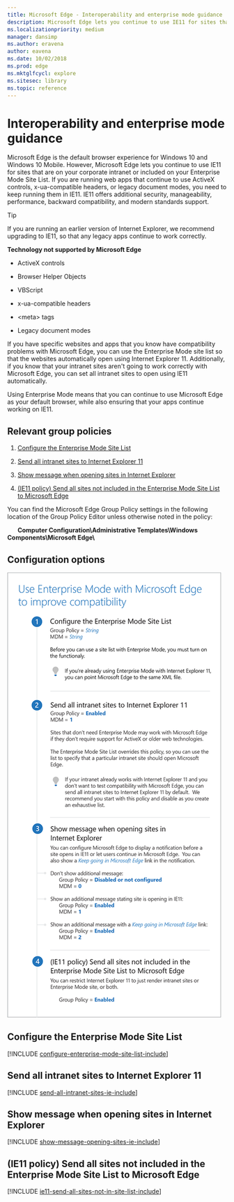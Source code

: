 ```yaml
---
title: Microsoft Edge - Interoperability and enterprise mode guidance
description: Microsoft Edge lets you continue to use IE11 for sites that are on your corporate intranet or included on your Enterprise Mode Site List. If you are running web apps that continue to use ActiveX controls, x-ua-compatible headers, or legacy document modes, you need to keep running them in IE11.  IE11 offers additional security, manageability, performance, backward compatibility, and modern standards support.
ms.localizationpriority: medium
manager: dansimp
ms.author: eravena
author: eavena
ms.date: 10/02/2018
ms.prod: edge
ms.mktglfcycl: explore
ms.sitesec: library
ms.topic: reference
---
```


# Interoperability and enterprise mode guidance

Microsoft Edge is the default browser experience for Windows 10 and Windows 10 Mobile. However, Microsoft Edge lets you continue to use IE11 for sites that are on your corporate intranet or included on your Enterprise Mode Site List. If you are running web apps that continue to use ActiveX controls, x-ua-compatible headers, or legacy document modes, you need to keep running them in IE11. IE11 offers additional security, manageability, performance, backward compatibility, and modern standards support.

>[!TIP] 
>If you are running an earlier version of Internet Explorer, we recommend upgrading to IE11, so that any legacy apps continue to work correctly.

**Technology not supported by Microsoft Edge**  


- ActiveX controls

- Browser Helper Objects

- VBScript

- x-ua-compatible headers

- \<meta\> tags

- Legacy document modes

If you have specific websites and apps that you know have compatibility problems with Microsoft Edge, you can use the Enterprise Mode site list so that the websites automatically open using Internet Explorer 11. Additionally, if you know that your intranet sites aren't going to work correctly with Microsoft Edge, you can set all intranet sites to open using IE11 automatically. 

Using Enterprise Mode means that you can continue to use Microsoft Edge as your default browser, while also ensuring that your apps continue working on IE11.

## Relevant group policies


1.  [Configure the Enterprise Mode Site List](#configure-the-enterprise-mode-site-list)

2.  [Send all intranet sites to Internet Explorer 11](#send-all-intranet-sites-to-internet-explorer-11)

3.  [Show message when opening sites in Internet Explorer](#show-message-when-opening-sites-in-internet-explorer)

4.  [(IE11 policy) Send all sites not included in the Enterprise Mode Site List to Microsoft Edge](#ie11-policy-send-all-sites-not-included-in-the-enterprise-mode-site-list-to-microsoft-edge)

You can find the Microsoft Edge Group Policy settings in the following location of the Group Policy Editor unless otherwise noted in the policy:

&nbsp;&nbsp;&nbsp;&nbsp;&nbsp;&nbsp;**Computer Configuration\\Administrative Templates\\Windows Components\\Microsoft Edge\\**

## Configuration options

![Use Enterprise Mode with Microsoft Edge to improve compatibility](../images/use-enterprise-mode-with-microsoft-edge-sm.png)


## Configure the Enterprise Mode Site List

[!INCLUDE [configure-enterprise-mode-site-list-include](../includes/configure-enterprise-mode-site-list-include.md)]


## Send all intranet sites to Internet Explorer 11

[!INCLUDE [send-all-intranet-sites-ie-include](../includes/send-all-intranet-sites-ie-include.md)]


## Show message when opening sites in Internet Explorer

[!INCLUDE [show-message-opening-sites-ie-include](../includes/show-message-opening-sites-ie-include.md)]


## (IE11 policy) Send all sites not included in the Enterprise Mode Site List to Microsoft Edge

[!INCLUDE [ie11-send-all-sites-not-in-site-list-include](../includes/ie11-send-all-sites-not-in-site-list-include.md)]
